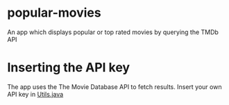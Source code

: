 # popular-movies
An app which displays popular or top rated movies by querying the TMDb API

# Inserting the API key
The app uses the The Movie Database API to fetch results. Insert your own API key in [Utils.java](https://github.com/Madeyedexter/popular-movies/blob/master/app/src/main/java/app/popularmovies/Utils.java)
